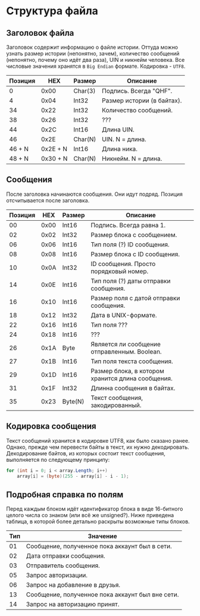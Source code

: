 # Структура файла #

## Заголовок файла ##

Заголовок содержит информацию о файле истории. Оттуда можно узнать размер истории (непонятно, зачем), количество сообщений (непонятно, почему оно идёт два раза), UIN и никнейм человека. Все числовые значения хранятся в `Big Endian` формате. Кодировка - `UTF8`.

Позиция | HEX | Размер | Описание
------------- | ------------- | ------------- | -------------
0 | 0x00 | Char(3) | Подпись. Всегда "QHF".
4 | 0x04 | Int32 | Размер истории (в байтах).
34 | 0x22 | Int32 | Количество сообщений.
38 | 0x26 | Int32 | ???
44 | 0x2C | Int16 | Длина UIN.
46 | 0x2E | Char(N) | UIN. N = длина.
46 + N | 0x2E + N | Int16 | Длина ника.
48 + N | 0x30 + N | Char(N) | Никнейм. N = длина.

## Сообщения ##
После заголовка начинаются сообщения. Они идут подряд. Позиция отсчитывается после заголовка.

Позиция | HEX | Размер | Описание
------------- | ------------- | ------------- | -------------
00 | 0x00 | Int16 | Подпись. Всегда равна 1.
02 | 0x02 | Int32 | Размер блока с сообщением.
06 | 0x06 | Int16 | Тип поля (?) ID сообщения.
08 | 0x08 | Int16 | Размер блока с ID сообщения.
10 | 0x0A | Int32 | ID сообщения. Просто порядковый номер.
14 | 0x0E | Int16 | Тип поля (?) даты отправки сообщения.
16 | 0x10 | Int16 | Размер поля с датой отправки сообщения.
18 | 0x12 | Int32 | Дата в UNIX-формате.
22 | 0x16 | Int16 | Тип поля ???
24 | 0x18 | Int16 | ???
26 | 0x1A | Byte | Является ли сообщение отправленным. Boolean.
27 | 0x1B | Int16 | Тип поля текста сообщения.
29 | 0x1D | Int16 | Размер блока, в котором хранится длина сообщения.
31 | 0x1F | Int32 | Длинна сообщения в байтах.
35 | 0x23 | Byte(N) | Текст сообщения, закодированный.

## Кодировка сообщения ##
Текст сообщений хранится в кодировке UTF8, как было сказано ранее. Однако, прежде чем перевести байты в текст, их нужно декодировать. Декодирование байтов, из которых состоит текст сообщения, выполняется по следующему принципу:
```csharp
for (int i = 0; i < array.Length; i++)
    array[i] = (byte)(255 - array[i] - i - 1);
```

## Подробная справка по полям ##
Перед каждым блоком идёт идентификатор блока в виде 16-битного целого числа со знаком (или всё же unsigned?). Ниже приведена таблица, в которой более детально раскрыты возможные типы блоков.

Тип | Значение
------------- | -------------
01 | Сообщение, полученное пока аккаунт был в сети.
02 | Дата отправки сообщения.
03 | Отправитель сообщения.
05 | Запрос авторизации.
06 | Запрос на добавление в друзья.
13 | Сообщение, полученное пока аккаунт был вне сети.
14 | Запрос на авторизацию принят.
